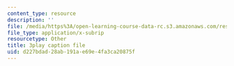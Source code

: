 ```yaml
---
content_type: resource
description: ''
file: /media/https%3A/open-learning-course-data-rc.s3.amazonaws.com/res-6-012-introduction-to-probability-spring-2018/d227bdad28ab191ae69e4fa3ca20875f_vJAG4EzSQZA.srt
file_type: application/x-subrip
resourcetype: Other
title: 3play caption file
uid: d227bdad-28ab-191a-e69e-4fa3ca20875f
---
```

